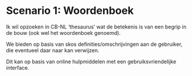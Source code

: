 # Scenario 1: Woordenboek

Ik wil opzoeken in CB-NL ‘thesaurus’ wat de betekenis is van een begrip in de bouw (ook wel het woordenboek genoemd).  

We bieden op basis van skos definities/omschrijvingen aan de gebruiker, die eventueel daar naar kan verwijzen. 

Dit kan op basis van online hulpmiddelen met een gebruiksvriendelijke interface. 